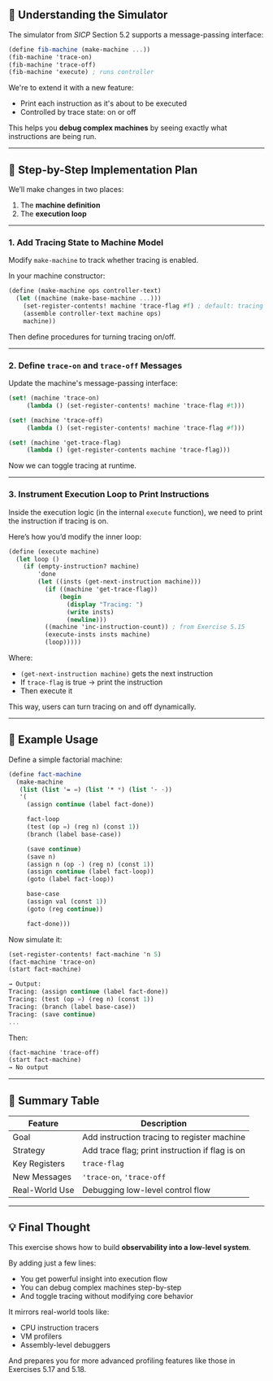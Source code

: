 ## 🧠 Understanding the Simulator

The simulator from *SICP* Section 5.2 supports a message-passing interface:

```scheme
(define fib-machine (make-machine ...))
(fib-machine 'trace-on)
(fib-machine 'trace-off)
(fib-machine 'execute) ; runs controller
```

We're to extend it with a new feature:
- Print each instruction as it's about to be executed
- Controlled by trace state: on or off

This helps you **debug complex machines** by seeing exactly what instructions are being run.

---

## 🔧 Step-by-Step Implementation Plan

We’ll make changes in two places:
1. The **machine definition**
2. The **execution loop**

---

### 1. **Add Tracing State to Machine Model**

Modify `make-machine` to track whether tracing is enabled.

In your machine constructor:

```scheme
(define (make-machine ops controller-text)
  (let ((machine (make-base-machine ...)))
    (set-register-contents! machine 'trace-flag #f) ; default: tracing off
    (assemble controller-text machine ops)
    machine))
```

Then define procedures for turning tracing on/off.

---

### 2. **Define `trace-on` and `trace-off` Messages**

Update the machine's message-passing interface:

```scheme
(set! (machine 'trace-on)
     (lambda () (set-register-contents! machine 'trace-flag #t)))

(set! (machine 'trace-off)
     (lambda () (set-register-contents! machine 'trace-flag #f)))

(set! (machine 'get-trace-flag)
     (lambda () (get-register-contents machine 'trace-flag)))
```

Now we can toggle tracing at runtime.

---

### 3. **Instrument Execution Loop to Print Instructions**

Inside the execution logic (in the internal `execute` function), we need to print the instruction if tracing is on.

Here’s how you’d modify the inner loop:

```scheme
(define (execute machine)
  (let loop ()
    (if (empty-instruction? machine)
        'done
        (let ((insts (get-next-instruction machine)))
          (if ((machine 'get-trace-flag))
              (begin
                (display "Tracing: ")
                (write insts)
                (newline)))
          ((machine 'inc-instruction-count)) ; from Exercise 5.15
          (execute-insts insts machine)
          (loop)))))
```

Where:
- `(get-next-instruction machine)` gets the next instruction
- If `trace-flag` is true → print the instruction
- Then execute it

This way, users can turn tracing on and off dynamically.

---

## 📌 Example Usage

Define a simple factorial machine:

```scheme
(define fact-machine
  (make-machine
   (list (list '= =) (list '* *) (list '- -))
   '(
     (assign continue (label fact-done))

     fact-loop
     (test (op =) (reg n) (const 1))
     (branch (label base-case))

     (save continue)
     (save n)
     (assign n (op -) (reg n) (const 1))
     (assign continue (label fact-loop))
     (goto (label fact-loop))

     base-case
     (assign val (const 1))
     (goto (reg continue))

     fact-done)))
```

Now simulate it:

```scheme
(set-register-contents! fact-machine 'n 5)
(fact-machine 'trace-on)
(start fact-machine)

→ Output:
Tracing: (assign continue (label fact-done))
Tracing: (test (op =) (reg n) (const 1))
Tracing: (branch (label base-case))
Tracing: (save continue)
...
```

Then:

```scheme
(fact-machine 'trace-off)
(start fact-machine)
→ No output
```

---

## 🎯 Summary Table

| Feature | Description |
|--------|-------------|
| Goal | Add instruction tracing to register machine |
| Strategy | Add trace flag; print instruction if flag is on |
| Key Registers | `trace-flag` |
| New Messages | `'trace-on`, `'trace-off` |
| Real-World Use | Debugging low-level control flow |

---

## 💡 Final Thought

This exercise shows how to build **observability into a low-level system**.

By adding just a few lines:
- You get powerful insight into execution flow
- You can debug complex machines step-by-step
- And toggle tracing without modifying core behavior

It mirrors real-world tools like:
- CPU instruction tracers
- VM profilers
- Assembly-level debuggers

And prepares you for more advanced profiling features like those in Exercises 5.17 and 5.18.
